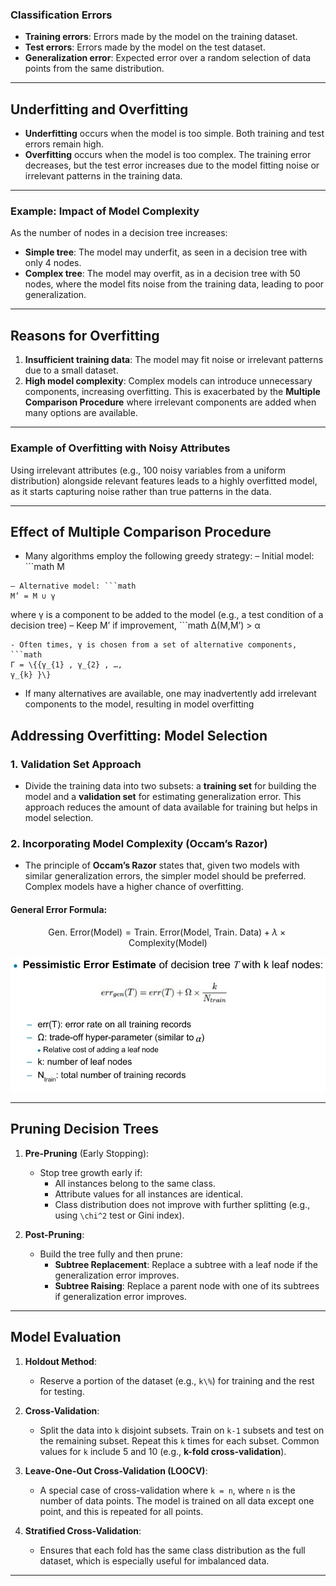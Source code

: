 
### Classification Errors
- **Training errors**: Errors made by the model on the training dataset.
- **Test errors**: Errors made by the model on the test dataset.
- **Generalization error**: Expected error over a random selection of data points from the same distribution.

---

## Underfitting and Overfitting

- **Underfitting** occurs when the model is too simple. Both training and test errors remain high.
- **Overfitting** occurs when the model is too complex. The training error decreases, but the test error increases due to the model fitting noise or irrelevant patterns in the training data.

---

### Example: Impact of Model Complexity

As the number of nodes in a decision tree increases:
- **Simple tree**: The model may underfit, as seen in a decision tree with only 4 nodes.
- **Complex tree**: The model may overfit, as in a decision tree with 50 nodes, where the model fits noise from the training data, leading to poor generalization.

---

## Reasons for Overfitting

1. **Insufficient training data**: The model may fit noise or irrelevant patterns due to a small dataset.
2. **High model complexity**: Complex models can introduce unnecessary components, increasing overfitting. This is exacerbated by the **Multiple Comparison Procedure** where irrelevant components are added when many options are available.

---

### Example of Overfitting with Noisy Attributes

Using irrelevant attributes (e.g., 100 noisy variables from a uniform distribution) alongside relevant features leads to a highly overfitted model, as it starts capturing noise rather than true patterns in the data.

---
## Effect of Multiple Comparison Procedure
-  Many algorithms employ the following greedy strategy:
– Initial model: ```math
M
```
– Alternative model: ```math
M’ = M ∪ γ
```
where γ is a component to be added to the model (e.g., a test condition of a decision tree)
– Keep M’ if improvement, ```math
Δ(M,M’) > α
```
- Often times, γ is chosen from a set of alternative components, ```math
Γ = \{{γ_{1} , γ_{2} , …,
γ_{k} }\}
```
- If many alternatives are available, one may inadvertently add irrelevant
components to the model, resulting in model overfitting
## Addressing Overfitting: Model Selection

### 1. **Validation Set Approach**
   - Divide the training data into two subsets: a **training set** for building the model and a **validation set** for estimating generalization error. This approach reduces the amount of data available for training but helps in model selection.

### 2. **Incorporating Model Complexity (Occam’s Razor)**
   - The principle of **Occam’s Razor** states that, given two models with similar generalization errors, the simpler model should be preferred. Complex models have a higher chance of overfitting.

#### General Error Formula:
```math
 \text{Gen. Error}(\text{Model}) = \text{Train. Error}(\text{Model, Train. Data}) + \lambda \times \text{Complexity}(\text{Model}) 
```
![Image](images/image_20241017171801.png)

---

## Pruning Decision Trees

1. **Pre-Pruning** (Early Stopping):
   - Stop tree growth early if:
     - All instances belong to the same class.
     - Attribute values for all instances are identical.
     - Class distribution does not improve with further splitting (e.g., using `\chi^2` test or Gini index).

2. **Post-Pruning**:
   - Build the tree fully and then prune:
     - **Subtree Replacement**: Replace a subtree with a leaf node if the generalization error improves.
     - **Subtree Raising**: Replace a parent node with one of its subtrees if generalization error improves.




---

## Model Evaluation

1. **Holdout Method**: 
   - Reserve a portion of the dataset (e.g., `k\%`) for training and the rest for testing.

2. **Cross-Validation**:
   - Split the data into `k` disjoint subsets. Train on `k-1` subsets and test on the remaining subset. Repeat this `k` times for each subset. Common values for `k` include 5 and 10 (e.g., **k-fold cross-validation**).
3. **Leave-One-Out Cross-Validation (LOOCV)**:
   - A special case of cross-validation where `k = n`, where `n` is the number of data points. The model is trained on all data except one point, and this is repeated for all points.

4. **Stratified Cross-Validation**:
   - Ensures that each fold has the same class distribution as the full dataset, which is especially useful for imbalanced data.

---